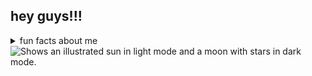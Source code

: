 ## hey guys!!!

<details>
  <summary>fun facts about me</summary>
- 🔭 I’m currently working on an app concept
- 🌱 I’m currently learning html, css, python, and java!
- 🤔 I’m looking for help with learning how to code lol
- 💬 Ask me about: my cat pls shes so cute
- 📫 How to reach me: message me!
- 😄 Pronouns: she/her
- ⚡ Fun fact: i love mangoes
</details>

<picture>
  <source media="(prefers-color-scheme: dark)" srcset="https://user-images.githubusercontent.com/25423296/163456776-7f95b81a-f1ed-45f7-b7ab-8fa810d529fa.png">
  <source media="(prefers-color-scheme: light)" srcset="https://user-images.githubusercontent.com/25423296/163456779-a8556205-d0a5-45e2-ac17-42d089e3c3f8.png">
  <img alt="Shows an illustrated sun in light mode and a moon with stars in dark mode." src="https://user-images.githubusercontent.com/25423296/163456779-a8556205-d0a5-45e2-ac17-42d089e3c3f8.png">
</picture>
